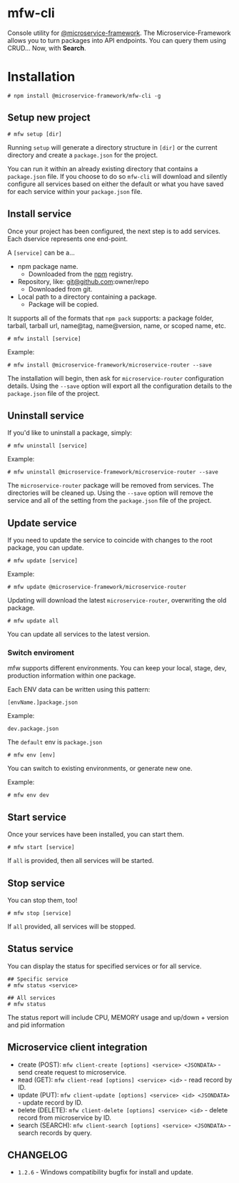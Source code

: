 # mfw-cli
Console utility for [@microservice-framework](https://github.com/microservice-framework). The Microservice-Framework allows you to turn packages into API endpoints. You can query them using CRUD... Now, with **Search**.

# Installation

```
# npm install @microservice-framework/mfw-cli -g
```

## Setup new project

```
# mfw setup [dir]
```

Running `setup` will generate a directory structure in `[dir]` or the current directory and create a `package.json` for the project.

You can run it within an already existing directory that contains a `package.json` file. If you choose to do so `mfw-cli` will download and silently configure all services based on either the default or what you have saved for each service within your `package.json` file.

## Install service

Once your project has been configured, the next step is to add services. Each dservice represents one end-point.

A `[service]` can be a...
  - npm package name.
    - Downloaded from the [npm](https://www.npmjs.com) registry.
  - Repository, like: git@github.com:owner/repo
    - Downloaded from git.
  - Local path to a directory containing a package.
    - Package will be copied.

It supports all of the formats that `npm pack` supports: a package folder, tarball, tarball url, name@tag, name@version, name, or scoped name, etc.

```
# mfw install [service]
```

Example:

```
# mfw install @microservice-framework/microservice-router --save
```

The installation will begin, then ask for `microservice-router` configuration details. Using the `--save` option will export all the configuration details to the `package.json` file of the project.


## Uninstall service

If you'd like to uninstall a package, simply:

```
# mfw uninstall [service]
```

Example:

```
# mfw uninstall @microservice-framework/microservice-router --save
```


The `microservice-router` package will be removed from services. The directories will be cleaned up. Using the `--save` option will remove the service and all of the setting from the `package.json` file of the project.


## Update service

If you need to update the service to coincide with changes to the root package, you can update.

```
# mfw update [service]
```

Example:

```
# mfw update @microservice-framework/microservice-router
```

Updating will download the latest `microservice-router`, overwriting the old package.

```
# mfw update all
```

You can update all services to the latest version.


### Switch enviroment

mfw supports different environments. You can keep your local, stage, dev, production information within one package.

Each ENV data can be written using this pattern:

`[envName.]package.json`

Example:

`dev.package.json`

The `default` env is `package.json`

```
# mfw env [env]
```

You can switch to existing environments, or generate new one.

Example:

```
# mfw env dev
```

## Start service

Once your services have been installed, you can start them.

```
# mfw start [service]
```

 If `all` is provided, then all services will be started.


## Stop service

You can stop them, too!

```
# mfw stop [service]
```

If `all` provided, all services will be stopped.

## Status service

You can display the status for specified services or for all service.

```
## Specific service
# mfw status <service>

## All services
# mfw status
```

The status report will include CPU, MEMORY usage and up/down + version and pid information

## Microservice client integration

 - `C`reate (POST): `mfw client-create [options] <service> <JSONDATA>` - send create request to microservice.
 - `R`ead (GET): `mfw client-read [options] <service> <id>` - read record by ID.
 - `U`pdate (PUT): `mfw client-update [options] <service> <id> <JSONDATA>` - update record by ID.
 - `D`elete (DELETE): `mfw client-delete [options] <service> <id>` - delete record from microservice by ID.
 - `S`earch (SEARCH): `mfw client-search [options] <service> <JSONDATA>` - search records by query.

## CHANGELOG

- `1.2.6` - Windows compatibility bugfix for install and update.